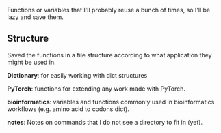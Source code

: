 Functions or variables that I'll probably reuse a bunch of times, so I'll be lazy and save them.

## Structure
Saved the functions in a file structure according to what application they might be used in.

**Dictionary**: for easily working with dict structures

**PyTorch**: functions for extending any work made with PyTorch.

**bioinformatics**: variables and functions commonly used in bioinformatics workflows (e.g. amino acid to codons dict).

**notes**: Notes on commands that I do not see a directory to fit in (yet).